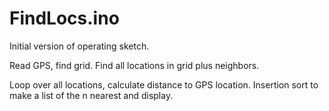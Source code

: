 # FindLocs.ino

Initial version of operating sketch.

Read GPS, find grid.
Find all locations in grid plus neighbors.

Loop over all locations, calculate distance
to GPS location.  Insertion sort to make
a list of the n nearest and display.

